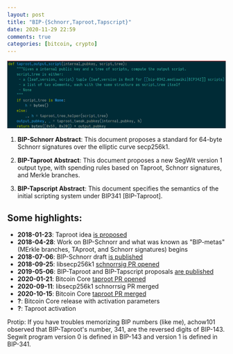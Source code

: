 ```yaml
---
layout: post
title: "BIP-{Schnorr,Taproot,Tapscript}"
date: 2020-11-29 22:59
comments: true
categories: [bitcoin, crypto]
---
```


<img src="/images/2020-taproot.png" width="800">

1. **BIP-Schnorr Abstract**: This document proposes a standard for 64-byte Schnorr signatures over the elliptic curve secp256k1.

2. **BIP-Taproot Abstract**: This document proposes a new SegWit version 1 output type, with spending rules based on Taproot, Schnorr signatures, and Merkle branches.

3. **BIP-Tapscript Abstract**: This document specifies the semantics of the initial scripting system under BIP341 [BIP-Taproot].

## Some highlights:

- **2018-01-23**: Taproot idea [is proposed](https://lists.linuxfoundation.org/pipermail/bitcoin-dev/2018-January/015614.html)
- **2018-04-28**: Work on BIP-Schnorr and what was known as "BIP-metas" (MErkle branches, TAproot, and Schnorr signatures) begins
- **2018-07-06**: BIP-Schnorr draft [is published](https://lists.linuxfoundation.org/pipermail/bitcoin-dev/2018-July/016203.html)
- **2018-09-25**: libsecp256k1 [schnorrsig PR opened](https://github.com/bitcoin-core/secp256k1/pull/558)
- **2019-05-06**: BIP-Taproot and BIP-Tapscript proposals [are published](https://lists.linuxfoundation.org/pipermail/bitcoin-dev/2019-May/016914.html)
- **2020-01-21**: Bitcoin Core [taproot PR opened](https://github.com/bitcoin/bitcoin/pull/17977)
- **2020-09-11**: libsecp256k1 schnorrsig PR merged
- **2020-10-15**: Bitcoin Core [taproot PR merged](https://github.com/bitcoin/bitcoin/pull/19953)
- **?**: Bitcoin Core release with activation parameters
- **?**: Taproot activation

Protip: If you have troubles memorizing BIP numbers (like me), achow101 observed that BIP-Taproot's number, 341, are the reversed digits of BIP-143. Segwit program version 0 is defined in BIP-143 and version 1 is defined in BIP-341.
